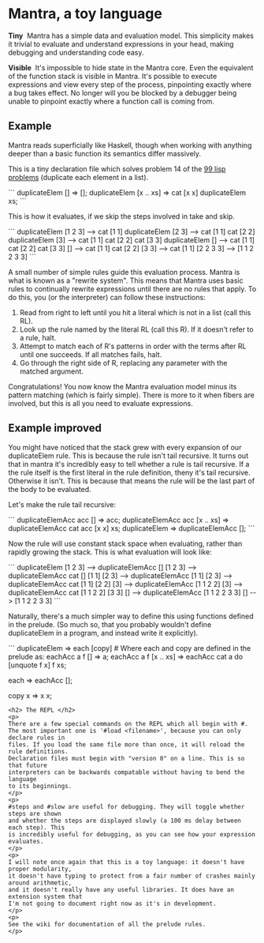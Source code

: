 # Mantra, a toy language

<p> <strong>Tiny</strong>&#160; Mantra has a simple data and evaluation model. This simplicity
makes it trivial to evaluate and understand expressions in your head, making debugging and 
understanding code easy.
</p>
<p> <strong>Visible</strong>&#160; It's impossible to hide state in the Mantra core. Even the 
equivalent of the function stack is visible in Mantra. It's possible to execute expressions and view every step of the process, pinpointing exactly where a bug takes effect. No longer will 
you be blocked by a debugger being unable to pinpoint exactly where a function call is coming
from.
</p>

<h2> Example </h2>
<p>
Mantra reads superficially like Haskell, though when working with anything deeper than
a basic function its semantics differ massively. 
</p>
<p>
This is a tiny declaration file which
solves problem 14 of the <a href="http://www.ic.unicamp.br/~meidanis/courses/mc336/2006s2/funcional/L-99_Ninety-Nine_Lisp_Problems.html">99 lisp problems</a>
(duplicate each element in a list).
</p>
```
duplicateElem [] => [];
duplicateElem [x .. xs] => cat [x x] duplicateElem xs;
```
<p>
This is how it evaluates, if we skip the steps involved in take and skip.
</p>
```
duplicateElem [1 2 3]
--> cat [1 1] duplicateElem [2 3]
--> cat [1 1] cat [2 2] duplicateElem [3]
--> cat [1 1] cat [2 2] cat [3 3] duplicateElem []
--> cat [1 1] cat [2 2] cat [3 3] []
--> cat [1 1] cat [2 2] [3 3]
--> cat [1 1] [2 2 3 3]
--> [1 1 2 2 3 3]
```
<p>
A small number of simple rules guide this evaluation process. Mantra is what is known as
a "rewrite system". This means that Mantra uses basic rules to continually rewrite 
expressions until there are no rules that apply. To do this, you (or the interpreter)
can follow these instructions:
</p>
<ol>
<li>Read from right to left until you hit a literal which is not in a list (call this RL).</li>
<li>Look up the rule named by the literal RL (call this R). If it doesn't refer to a rule, halt.</li>
<li>Attempt to match each of R's patterns in order with the terms after RL until one succeeds. If all matches fails, halt.</li>
<li>Go through the right side of R, replacing any parameter with the matched argument.</li>
</ol>
<p>
Congratulations! You now know the Mantra evaluation model minus its pattern matching
(which is fairly simple). There is more to it when fibers are involved, but this is all
you need to evaluate expressions.
</p>
<h2> Example improved </h2>
<p>
You might have noticed that the stack grew with every expansion of our duplicateElem rule.
This is because the rule isn't tail recursive. It turns out that in mantra it's incredibly
easy to tell whether a rule is tail recursive. If a the rule itself is the first literal
in the rule definition, theny it's tail recursive. Otherwise it isn't. This is because
that means the rule will be the last part of the body to be evaluated.
</p>
<p>
Let's make the rule tail recursive:
</p>
```
duplicateElemAcc acc [] => acc;
duplicateElemAcc acc [x .. xs] => duplicateElemAcc cat acc [x x] xs;
duplicateElem => duplicateElemAcc [];
```
<p>
Now the rule will use constant stack space when evaluating, rather than rapidly growing 
the stack. This is what evaluation will look like:
</p>
```
duplicateElem [1 2 3]
--> duplicateElemAcc [] [1 2 3]
--> duplicateElemAcc cat [] [1 1] [2 3]
--> duplicateElemAcc [1 1] [2 3]
--> duplicateElemAcc cat [1 1] [2 2] [3]
--> duplicateElemAcc [1 1 2 2] [3]
--> duplicateElemAcc cat [1 1 2 2] [3 3] []
--> duplicateElemAcc [1 1 2 2 3 3] []
--> [1 1 2 2 3 3]
```
<p>
Naturally, there's a much simpler way to define this using functions defined in the prelude.
(So much so, that you probably wouldn't define duplicateElem in a program, and instead 
write it explicitly).
</p>
```
duplicateElem => each [copy]
# Where each and copy are defined in the prelude as:
eachAcc a f [] => a;
eachAcc a f [x .. xs] => eachAcc cat a do [unquote f x] f xs;

each => eachAcc [];

copy x => x x;
```
<h2> The REPL </h2>
<p>
There are a few special commands on the REPL which all begin with #.
The most important one is '#load <filename>', because you can only declare rules in
files. If you load the same file more than once, it will reload the rule definitions.
Declaration files must begin with "version 0" on a line. This is so that future
interpreters can be backwards compatable without having to bend the language
to its beginnings.
</p>
<p>
#steps and #slow are useful for debugging. They will toggle whether steps are shown
and whether the steps are displayed slowly (a 100 ms delay between each step). This
is incredibly useful for debugging, as you can see how your expression evaluates.
</p>
<p>
I will note once again that this is a toy language: it doesn't have proper modularity,
it doesn't have typing to protect from a fair number of crashes mainly around arithmetic,
and it doesn't really have any useful libraries. It does have an extension system that
I'm not going to document right now as it's in development.
</p>
<p>
See the wiki for documentation of all the prelude rules.
</p>
